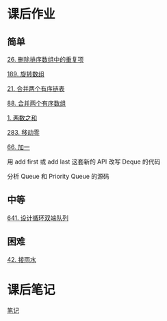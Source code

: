 # 课后作业
## 简单
[26. 删除排序数组中的重复项](https://github.com/EncodedStar/algorithm006-class02/blob/master/Week_01/G20200343030428/LeetCode_26_428.cpp)

[189. 旋转数组](https://github.com/EncodedStar/algorithm006-class02/blob/master/Week_01/G20200343030428/LeetCode_189_428.cpp)

[21. 合并两个有序链表](https://github.com/EncodedStar/algorithm006-class02/blob/master/Week_01/G20200343030428/LeetCode_21_428.cpp)

[88. 合并两个有序数组](https://github.com/EncodedStar/algorithm006-class02/blob/master/Week_01/G20200343030428/LeedCode_88_428.cpp)

[1. 两数之和](https://github.com/EncodedStar/algorithm006-class02/blob/master/Week_01/G20200343030428/LeedCode_1_428.cpp)

[283. 移动零](https://github.com/EncodedStar/algorithm006-class02/blob/master/Week_01/G20200343030428/LeedCode_283_428.cpp)

[66. 加一](https://github.com/EncodedStar/algorithm006-class02/blob/master/Week_01/G20200343030428/LeedCode_66_428.cpp)

用 add first 或 add last 这套新的 API 改写 Deque 的代码

分析 Queue 和 Priority Queue 的源码
## 中等
[641. 设计循环双端队列](https://github.com/EncodedStar/algorithm006-class02/blob/master/Week_01/G20200343030428/LeetCode_641_428.cpp)
## 困难
[42. 接雨水](https://github.com/EncodedStar/algorithm006-class02/blob/master/Week_01/G20200343030428/LeetCode_42_428.cpp)

# 课后笔记
[笔记](https://github.com/EncodedStar/algorithm006-class02/blob/master/Week_01/G20200343030428/NOTE.md)
